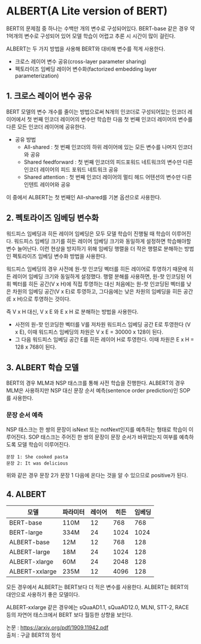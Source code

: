 # ALBERT(A Lite version of BERT)

BERT의 문제점 중 하나는 수백만 개의 변수로 구성되어있다. BERT-base 같은 경우 약 1억개의 변수로 구성되어 있어 모델 학습이 어렵고 추론 시 시간이 많이 걸린다.

ALBERT는 두 가지 방법을 사용해 BERT와 대비해 변수를 적게 사용한다.
- 크로스 레이어 변수 공유(cross-layer parameter sharing)
- 펙토라이즈 임베딩 레이어 변수화(factorized embedding layer parameterization)

## 1. 크로스 레이어 변수 공유
BERT 모델의 변수 개수를 줄이는 방법으로써 N개의 인코더로 구성되어있는 인코더 레이어에서 첫 번째 인코더 레이어의 변수만 학습한 다음 첫 번째 인코더 레이어의 변수를 다른 모든 인코더 레이어에 공유한다.

- 공유 방법
    - All-shared : 첫 번째 인코더의 하위 레이어에 있는 모든 변수를 나머지 인코더와 공유
    - Shared feedforward : 첫 번째 인코더의 피드포워드 네트워크의 변수만 다른 인코더 레이어의 피드 포워드 네트워크 공유
    - Shared attention : 첫 번째 인코더 레이어의 멀티 헤드 어텐션의 변수만 다른 인텐트 레이어와 공유

이 중에서 ALBERT는 첫 번째인 All-shared를 기본 옵션으로 사용한다.

## 2. 펙토라이즈 임베딩 변수화
워드피스 임베딩과 히든 레이어 임베딩은 모두 모델 학습이 진행될 때 학습이 이루어진다. 워드피스 임베딩 크기를 히든 레이어 임베딩 크기와 동일하게 설정하면 학습해야할 변수 늘어난다. 이런 현상을 방지하기 위해 임베딩 행렬을 더 작은 행렬로 분해하는 방법인 펙토라이즈 임베딩 변수화 방법을 사용한다.

워드피스 임베딩의 경우 사전에 원-핫 인코딩 벡터를 히든 레이어로 투영하기 때문에 히든 레이어 임베딩 크기와 동일하게 설정했다. 행렬 분해를 사용하면, 원-핫 인코딩된 어휘 벡터를 히든 공간(V x H)에 직접 투영하는 대신 처음에는 원-핫 인코딩된 벡터를 낮은 차원의 임베딩 공간(V x E)로 투영하고, 그다음에는 낮은 차원의 임베딩을 히든 공간(E x H)으로 투영하는 것이다.

즉 V x H 대신, V x E 와 E x H 로 분해하는 방법을 사용한다.

- 사전의 원-핫 인코딩한 벡터를 V를 저차원 워드피스 임베딩 공간 E로 투영한다 (V x E), 이때 워드피스 임베딩의 차원은 V x E = 30000 x 128이 된다.
- 그 다음 워드피스 임베딩 공간 E를 히든 레이어 H로 투영한다. 이때 차원은 E x H = 128 x 768이 된다.

## 3. ALBERT 학습 모델
BERT의 경우 MLM과 NSP 태스크를 통해 사전 학습을 진행한다. ALBERT의 경우 MLM은 사용하지만 NSP 대신 문장 순서 예측(sentence order prediction)인 SOP를 사용한다.

### 문장 순서 예측
NSP 태스크는 한 쌍의 문장이 isNext 또는 notNext인지를 예측하는 형태로 학습이 이루어진다. SOP 태스크는 주어진 한 쌍의 문장이 문장 순서가 바뀌었는지 여부를 예측하도록 모델 학습이 이루어진다.

```
문장 1: She cooked pasta
문장 2: It was delicious
```

위와 같은 경우 문장 2가 문장 1 다음에 온다는 것을 알 수 있으므로 positive가 된다.

## 4. ALBERT
|모델|파라미터|레이어|히든|임베딩|
|---|----|---|--|---|
|BERT-base|110M|12|768|768|
|BERT-large|334M|24|1024|1024|
|ALBERT-base|12M|12|768|128|
|ALBERT-large|18M|24|1024|128|
|ALBERT-xlarge|60M|24|2048|128|
|ALBERT-xxlarge|235M|12|4096|128|

모든 경우에서 ALBERT는 BERT보다 더 적은 변수를 사용한다. ALBERT는 BERT의 대안으로 사용하기 좋은 모델이다.

ALBERT-xxlarge 같은 경우에는 sQuaAD1.1, sQuaAD12.0, MLNI, STT-2, RACE 등의 자연어 태스크에서 BERT 보다 월등한 상향을 보인다.

논문 : https://arxiv.org/pdf/1909.11942.pdf  
출처 : 구글 BERT의 정석